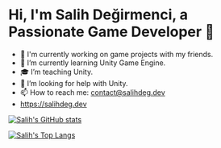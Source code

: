 # Hi, I'm Salih Değirmenci, a Passionate Game Developer 👋
- 🔭 I'm currently working on game projects with my friends.
- 🌱 I’m currently learning Unity Game Engine.
- 🎓 I’m teaching Unity.
- 🤔 I’m looking for help with Unity.
- 📫 How to reach me: contact@salihdeg.dev
- https://salihdeg.dev

[![Salih's GitHub stats](https://github-readme-stats.vercel.app/api?username=salihdeg&theme=tokyonight&show_icons=true)](https://github.com/salihdeg/github-readme-stats)

[![Salih's Top Langs](https://github-readme-stats.vercel.app/api/top-langs/?username=salihdeg&theme=tokyonight&layout=compact)](https://github.com/salihdeg/github-readme-stats)
  
<!--
**salihdeg/salihdeg** is a ✨ _special_ ✨ repository because its `README.md` (this file) appears on your GitHub profile.

Here are some ideas to get you started:

- 🎒 I am currently attending a Java Camp on kodlama.io
- 🔭 I’m currently working on ...
-🌱 I’m currently learning Unity Game Engine and Web Technologies
- 👯 I’m looking to collaborate on ...
-🤔 I’m looking for help with Unity
- 💬 Ask me about ...
- 📫 How to reach me: ...
- 😄 Pronouns: ...
- ⚡ Fun fact: ...
-->
